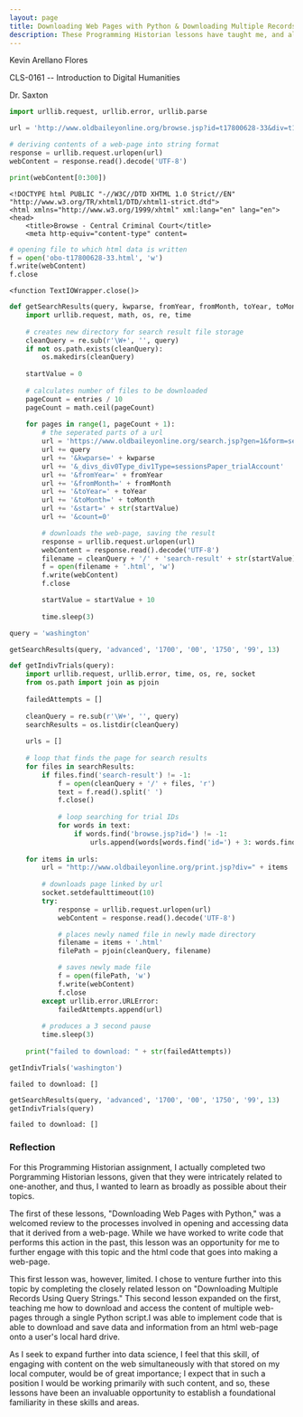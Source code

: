 ```yaml
---
layout: page
title: Downloading Web Pages with Python & Downloading Multiple Records Using Query Strings
description: These Programming Historian lessons have taught me, and allowed me to develop skills pertinent to the engagement with data and information stored online, concurrently with such data that is stored on my local machine.
---
```

Kevin Arellano Flores

CLS-0161 -- Introduction to Digital Humanities

Dr. Saxton


```python
import urllib.request, urllib.error, urllib.parse
```


```python
url = 'http://www.oldbaileyonline.org/browse.jsp?id=t17800628-33&div=t17800628-33'

# deriving contents of a web-page into string format
response = urllib.request.urlopen(url)
webContent = response.read().decode('UTF-8')

print(webContent[0:300])
```

    
    
    
    
    
    
    
    
    
    
    
    
    
    
    <!DOCTYPE html PUBLIC "-//W3C//DTD XHTML 1.0 Strict//EN" "http://www.w3.org/TR/xhtml1/DTD/xhtml1-strict.dtd">
    <html xmlns="http://www.w3.org/1999/xhtml" xml:lang="en" lang="en">
    <head>
    	<title>Browse - Central Criminal Court</title>
    	<meta http-equiv="content-type" content=



```python
# opening file to which html data is written
f = open('obo-t17800628-33.html', 'w')
f.write(webContent)
f.close
```




    <function TextIOWrapper.close()>




```python
def getSearchResults(query, kwparse, fromYear, fromMonth, toYear, toMonth, entries):
    import urllib.request, math, os, re, time
    
    # creates new directory for search result file storage
    cleanQuery = re.sub(r'\W+', '', query)
    if not os.path.exists(cleanQuery):
        os.makedirs(cleanQuery)
    
    startValue = 0
    
    # calculates number of files to be downloaded
    pageCount = entries / 10
    pageCount = math.ceil(pageCount)
    
    for pages in range(1, pageCount + 1):
        # the seperated parts of a url
        url = 'https://www.oldbaileyonline.org/search.jsp?gen=1&form=searchHomePage&_divs_fulltext='
        url += query
        url += '&kwparse=' + kwparse
        url += '&_divs_div0Type_div1Type=sessionsPaper_trialAccount'
        url += '&fromYear=' + fromYear
        url += '&fromMonth=' + fromMonth
        url += '&toYear=' + toYear
        url += '&toMonth=' + toMonth
        url += '&start=' + str(startValue)
        url += '&count=0'

        # downloads the web-page, saving the result
        response = urllib.request.urlopen(url)
        webContent = response.read().decode('UTF-8')
        filename = cleanQuery + '/' + 'search-result' + str(startValue)
        f = open(filename + '.html', 'w')
        f.write(webContent)
        f.close

        startValue = startValue + 10
        
        time.sleep(3)
```


```python
query = 'washington'

getSearchResults(query, 'advanced', '1700', '00', '1750', '99', 13)
```


```python
def getIndivTrials(query):
    import urllib.request, urllib.error, time, os, re, socket
    from os.path import join as pjoin
    
    failedAttempts = []
    
    cleanQuery = re.sub(r'\W+', '', query)
    searchResults = os.listdir(cleanQuery)
    
    urls = []
    
    # loop that finds the page for search results
    for files in searchResults:
        if files.find('search-result') != -1:
            f = open(cleanQuery + '/' + files, 'r')
            text = f.read().split(' ')
            f.close()
            
            # loop searching for trial IDs
            for words in text:
                if words.find('browse.jsp?id=') != -1:
                    urls.append(words[words.find('id=') + 3: words.find('&')])
    
    for items in urls:
        url = "http://www.oldbaileyonline.org/print.jsp?div=" + items
        
        # downloads page linked by url 
        socket.setdefaulttimeout(10)
        try:
            response = urllib.request.urlopen(url)
            webContent = response.read().decode('UTF-8')

            # places newly named file in newly made directory
            filename = items + '.html'
            filePath = pjoin(cleanQuery, filename)

            # saves newly made file
            f = open(filePath, 'w')
            f.write(webContent)
            f.close
        except urllib.error.URLError:
            failedAttempts.append(url)
        
        # produces a 3 second pause
        time.sleep(3)
    
    print("failed to download: " + str(failedAttempts))
```


```python
getIndivTrials('washington')
```

    failed to download: []



```python
getSearchResults(query, 'advanced', '1700', '00', '1750', '99', 13)
getIndivTrials(query)
```

    failed to download: []


### Reflection

For this Programming Historian assignment, I actually completed two Porgramming Historian lessons, given that they were intricately related to one-another, and thus, I wanted to learn as broadly as possible about their topics.

The first of these lessons, "Downloading Web Pages with Python," was a welcomed review to the processes involved in opening and accessing data that it derived from a web-page. While we have worked to write code that performs this action in the past, this lesson was an opportunity for me to further engage with this topic and the html code that goes into making a web-page.

This first lesson was, however, limited. I chose to venture further into this topic by completing the closely related lesson on "Downloading Multiple Records Using Query Strings." This second lesson expanded on the first, teaching me how to download and access the content of multiple web-pages through a single Python script.I was able to implement code that is able to download and save data and information from an html web-page onto a user's local hard drive.

As I seek to expand further into data science, I feel that this skill, of engaging with content on the web simultaneously with that stored on my local computer, would be of great importance; I expect that in such a position I would be working primarily with such content, and so, these lessons have been an invaluable opportunity to establish a foundational familiarity in these skills and areas.
